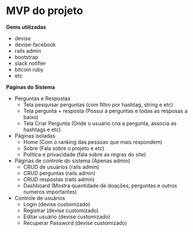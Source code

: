 # MVP do projeto

**Gems utilizadas**
* devise
* devise-facebook
* rails admin
* bootstrap
* slack notifier
* bitcoin ruby
* etc

**Páginas do Sistema**

* Perguntas e Respostas
    * Tela pesquisar perguntas (com filtro por hashtag, string e etc)
    * Tela pergunta + resposta (Possui a perguntas e todas as resposas a baixo)
    * Tela Criar Pergunta (Onde o usuário cria a pergunta, associa as hashtags e etc)
* Páginas isoladas
    * Home (Com o ranking das pessoas que mais respondem)
    * Sobre (Fala sobre o projeto e etc)
    * Política e privacidade (fala sobre as regras do site)
* Páginas de controle do sistema (Apenas admin)
    * CRUD de usuários (rails admin)
    * CRUD perguntas (rails admin)
    * CRUD respostas (rails admin)
    * Dashboard (Mostra quantidade de doações, perguntas e outros numeros importantes)
* Controle de usuários
    * Login (devise customizado)
    * Registrar (devise customizado)
    * Editar usuário (devise customizado)
    * Recuperar Password (devise customizado)

